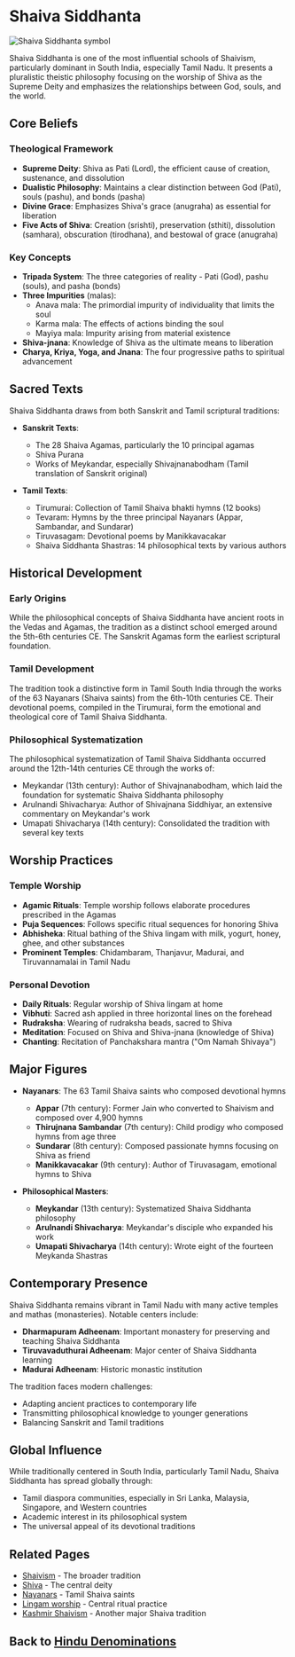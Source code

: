 # Shaiva Siddhanta

![Shaiva Siddhanta symbol](shaiva_siddhanta_symbol.jpg)

Shaiva Siddhanta is one of the most influential schools of Shaivism, particularly dominant in South India, especially Tamil Nadu. It presents a pluralistic theistic philosophy focusing on the worship of Shiva as the Supreme Deity and emphasizes the relationships between God, souls, and the world.

## Core Beliefs

### Theological Framework

- **Supreme Deity**: Shiva as Pati (Lord), the efficient cause of creation, sustenance, and dissolution
- **Dualistic Philosophy**: Maintains a clear distinction between God (Pati), souls (pashu), and bonds (pasha)
- **Divine Grace**: Emphasizes Shiva's grace (anugraha) as essential for liberation
- **Five Acts of Shiva**: Creation (srishti), preservation (sthiti), dissolution (samhara), obscuration (tirodhana), and bestowal of grace (anugraha)

### Key Concepts

- **Tripada System**: The three categories of reality - Pati (God), pashu (souls), and pasha (bonds)
- **Three Impurities** (malas):
  - Anava mala: The primordial impurity of individuality that limits the soul
  - Karma mala: The effects of actions binding the soul
  - Mayiya mala: Impurity arising from material existence
- **Shiva-jnana**: Knowledge of Shiva as the ultimate means to liberation
- **Charya, Kriya, Yoga, and Jnana**: The four progressive paths to spiritual advancement

## Sacred Texts

Shaiva Siddhanta draws from both Sanskrit and Tamil scriptural traditions:

- **Sanskrit Texts**:
  - The 28 Shaiva Agamas, particularly the 10 principal agamas
  - Shiva Purana
  - Works of Meykandar, especially Shivajnanabodham (Tamil translation of Sanskrit original)

- **Tamil Texts**:
  - Tirumurai: Collection of Tamil Shaiva bhakti hymns (12 books)
  - Tevaram: Hymns by the three principal Nayanars (Appar, Sambandar, and Sundarar)
  - Tiruvasagam: Devotional poems by Manikkavacakar
  - Shaiva Siddhanta Shastras: 14 philosophical texts by various authors

## Historical Development

### Early Origins

While the philosophical concepts of Shaiva Siddhanta have ancient roots in the Vedas and Agamas, the tradition as a distinct school emerged around the 5th-6th centuries CE. The Sanskrit Agamas form the earliest scriptural foundation.

### Tamil Development

The tradition took a distinctive form in Tamil South India through the works of the 63 Nayanars (Shaiva saints) from the 6th-10th centuries CE. Their devotional poems, compiled in the Tirumurai, form the emotional and theological core of Tamil Shaiva Siddhanta.

### Philosophical Systematization

The philosophical systematization of Tamil Shaiva Siddhanta occurred around the 12th-14th centuries CE through the works of:
- Meykandar (13th century): Author of Shivajnanabodham, which laid the foundation for systematic Shaiva Siddhanta philosophy
- Arulnandi Shivacharya: Author of Shivajnana Siddhiyar, an extensive commentary on Meykandar's work
- Umapati Shivacharya (14th century): Consolidated the tradition with several key texts

## Worship Practices

### Temple Worship

- **Agamic Rituals**: Temple worship follows elaborate procedures prescribed in the Agamas
- **Puja Sequences**: Follows specific ritual sequences for honoring Shiva
- **Abhisheka**: Ritual bathing of the Shiva lingam with milk, yogurt, honey, ghee, and other substances
- **Prominent Temples**: Chidambaram, Thanjavur, Madurai, and Tiruvannamalai in Tamil Nadu

### Personal Devotion

- **Daily Rituals**: Regular worship of Shiva lingam at home
- **Vibhuti**: Sacred ash applied in three horizontal lines on the forehead
- **Rudraksha**: Wearing of rudraksha beads, sacred to Shiva
- **Meditation**: Focused on Shiva and Shiva-jnana (knowledge of Shiva)
- **Chanting**: Recitation of Panchakshara mantra ("Om Namah Shivaya")

## Major Figures

- **Nayanars**: The 63 Tamil Shaiva saints who composed devotional hymns
  - **Appar** (7th century): Former Jain who converted to Shaivism and composed over 4,900 hymns
  - **Thirujnana Sambandar** (7th century): Child prodigy who composed hymns from age three
  - **Sundarar** (8th century): Composed passionate hymns focusing on Shiva as friend
  - **Manikkavacakar** (9th century): Author of Tiruvasagam, emotional hymns to Shiva

- **Philosophical Masters**:
  - **Meykandar** (13th century): Systematized Shaiva Siddhanta philosophy
  - **Arulnandi Shivacharya**: Meykandar's disciple who expanded his work
  - **Umapati Shivacharya** (14th century): Wrote eight of the fourteen Meykanda Shastras

## Contemporary Presence

Shaiva Siddhanta remains vibrant in Tamil Nadu with many active temples and mathas (monasteries). Notable centers include:

- **Dharmapuram Adheenam**: Important monastery for preserving and teaching Shaiva Siddhanta
- **Tiruvavaduthurai Adheenam**: Major center of Shaiva Siddhanta learning
- **Madurai Adheenam**: Historic monastic institution

The tradition faces modern challenges:
- Adapting ancient practices to contemporary life
- Transmitting philosophical knowledge to younger generations
- Balancing Sanskrit and Tamil traditions

## Global Influence

While traditionally centered in South India, particularly Tamil Nadu, Shaiva Siddhanta has spread globally through:
- Tamil diaspora communities, especially in Sri Lanka, Malaysia, Singapore, and Western countries
- Academic interest in its philosophical system
- The universal appeal of its devotional traditions

## Related Pages

- [Shaivism](./shaivism.md) - The broader tradition
- [Shiva](../figures/shiva.md) - The central deity
- [Nayanars](../figures/nayanars.md) - Tamil Shaiva saints
- [Lingam worship](../practices/lingam_worship.md) - Central ritual practice
- [Kashmir Shaivism](./kashmir_shaivism.md) - Another major Shaiva tradition

## Back to [Hindu Denominations](./README.md)
